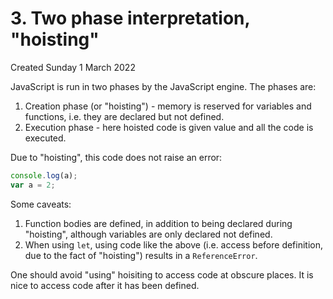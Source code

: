 # 3. Two phase interpretation, "hoisting"
Created Sunday 1 March 2022

JavaScript is run in two phases by the JavaScript engine.
The phases are:
1. Creation phase (or "hoisting") - memory is reserved for variables and functions, i.e. they are declared but not defined.
2. Execution phase - here hoisted code is given value and all the code is executed.

Due to "hoisting", this code does not raise an error:
```js
console.log(a);
var a = 2;
```

Some caveats:
1. Function bodies are defined, in addition to being declared during "hoisting", although variables are only declared not defined.
2. When using `let`, using code like the above (i.e. access before definition, due to the fact of "hoisting") results in a `ReferenceError`.

One should avoid "using" hoisiting to access code at obscure places. It is nice to access code after it has been defined.